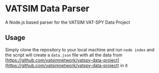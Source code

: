 # VATSIM Data Parser

A Node.js based parser for the VATSIM VAT-SPY Data Project

## Usage

Simply clone the repository to your local machine and run `node index` and the script will create a `data.json` file with all the data from [https://github.com/vatsimnetwork/vatspy-data-project](https://github.com/vatsimnetwork/vatspy-data-project) in it
